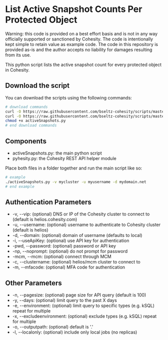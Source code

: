 # List Active Snapshot Counts Per Protected Object

Warning: this code is provided on a best effort basis and is not in any way officially supported or sanctioned by Cohesity. The code is intentionally kept simple to retain value as example code. The code in this repository is provided as-is and the author accepts no liability for damages resulting from its use.

This python script lists the active snapshot count for every protected object in Cohesity.

## Download the script

You can download the scripts using the following commands:

```bash
# download commands
curl -O https://raw.githubusercontent.com/bseltz-cohesity/scripts/master/reports/python/activeSnapshots/activeSnapshots.py
curl -O https://raw.githubusercontent.com/bseltz-cohesity/scripts/master/python/pyhesity.py
chmod +x activeSnapshots.py
# end download commands
```

## Components

* activeSnapshots.py: the main python script
* pyhesity.py: the Cohesity REST API helper module

Place both files in a folder together and run the main script like so:

```bash
# example
./activeSnapshots.py -v mycluster -u myusername -d mydomain.net
# end example
```

## Authentication Parameters

* -v, --vip: (optional) DNS or IP of the Cohesity cluster to connect to (default is helios.cohesity.com)
* -u, --username: (optional) username to authenticate to Cohesity cluster (default is helios)
* -d, --domain: (optional) domain of username (defaults to local)
* -i, --useApiKey: (optional) use API key for authentication
* -pwd, --password: (optional) password or API key
* -np, --noprompt: (optional) do not prompt for password
* -mcm, --mcm: (optional) connect through MCM
* -c, --clustername: (optional) helios/mcm cluster to connect to
* -m, --mfacode: (optional) MFA code for authentication

## Other Parameters

* -n, --pagesize: (optional) page size for API query (default is 100)
* -y, --days: (optional) limit query to the past X days
* -e, --environment: (optional) limit query to specific types (e.g. kSQL) repeat for multiple
* -x, --excludeenvironment: (optional) exclude types (e.g. kSQL) repeat for multiple
* -o, --outputpath: (optional) default is '.'
* -l, --localonly: (optional) include only local jobs (no replicas)
